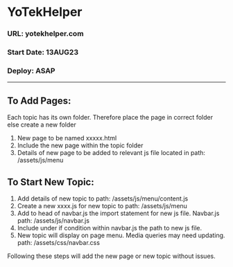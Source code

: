 # YoTekHelper
### URL: yotekhelper.com
### Start Date: 13AUG23
### Deploy: ASAP

***



## To Add Pages:
Each topic has its own folder. Therefore place the page in correct folder else create a new folder
1. New page to be named xxxxx.html
1. Include the new page within the topic folder
1. Details of new page to be added to relevant js file located in path: /assets/js/menu 

## To Start New Topic:
1. Add details of new topic to path: /assets/js/menu/content.js
1. Create a new xxxx.js for new topic to path: /assets/js/menu 
1. Add to head of navbar.js the import statement for new js file. Navbar.js path: /assets/js/navbar.js
1. Include under if condition within navbar.js the path to new js file.
1. New topic will display on page menu. Media queries may need updating. path: /assets/css/navbar.css

Following these steps will add the new page or new topic without issues.